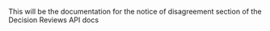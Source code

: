 This will be the documentation for the notice of disagreement section of the Decision Reviews API docs
